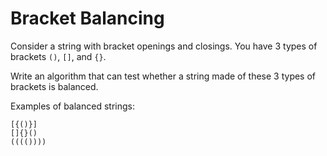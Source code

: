 # Bracket Balancing

Consider a string with bracket openings and closings. You have 3 types of brackets `()`, `[]`, and `{}`. 

Write an algorithm that can test whether a string made of these 3 types of brackets is balanced. 

Examples of balanced strings: 
```
[{()}]
[]{}()
(((())))
```
